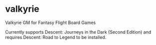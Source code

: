 # valkyrie
Valkyrie GM for Fantasy Flight Board Games

Currently supports Descent: Journeys in the Dark (Second Edition) and requires Descent: Road to Legend to be installed.

